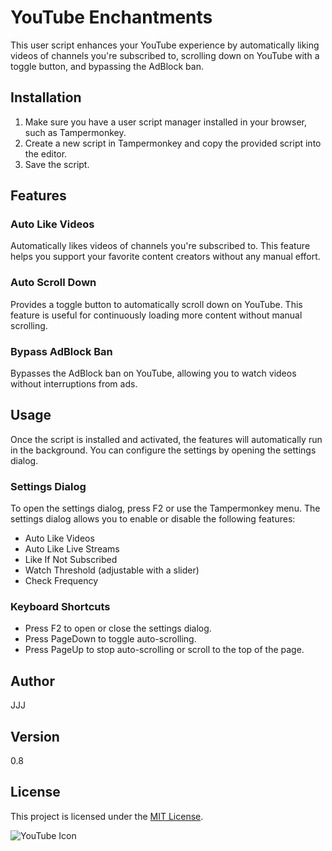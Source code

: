 # YouTube Enchantments

This user script enhances your YouTube experience by automatically liking videos of channels you're subscribed to, scrolling down on YouTube with a toggle button, and bypassing the AdBlock ban.

## Installation

1. Make sure you have a user script manager installed in your browser, such as Tampermonkey.
2. Create a new script in Tampermonkey and copy the provided script into the editor.
3. Save the script.

## Features

### Auto Like Videos

Automatically likes videos of channels you're subscribed to. This feature helps you support your favorite content creators without any manual effort.

### Auto Scroll Down

Provides a toggle button to automatically scroll down on YouTube. This feature is useful for continuously loading more content without manual scrolling.

### Bypass AdBlock Ban

Bypasses the AdBlock ban on YouTube, allowing you to watch videos without interruptions from ads.

## Usage

Once the script is installed and activated, the features will automatically run in the background. You can configure the settings by opening the settings dialog.

### Settings Dialog

To open the settings dialog, press F2 or use the Tampermonkey menu. The settings dialog allows you to enable or disable the following features:
- Auto Like Videos
- Auto Like Live Streams
- Like If Not Subscribed
- Watch Threshold (adjustable with a slider)
- Check Frequency

### Keyboard Shortcuts

- Press F2 to open or close the settings dialog.
- Press PageDown to toggle auto-scrolling.
- Press PageUp to stop auto-scrolling or scroll to the top of the page.

## Author

JJJ

## Version

0.8

## License

This project is licensed under the [MIT License](https://choosealicense.com/licenses/mit/).

![YouTube Icon](https://www.google.com/s2/favicons?sz=64&domain=youtube.com)
